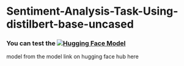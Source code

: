 # Sentiment-Analysis-Task-Using-distilbert-base-uncased


### You can test the [![Hugging Face Model](https://img.shields.io/badge/Hugging%20Face-Model%20Link-blue)](https://huggingface.co/Medo3110/my_awesome_model/commit/9daa469c1a3f1f052dc89f4c91ff505fae940dc4)
model from the model link on hugging face hub here 
